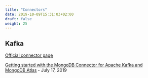 ```yaml
---
title: "Connectors"
date: 2019-10-09T15:31:03+02:00
draft: false
weight: 25
---
```


## Kafka

[Official connector page](https://www.mongodb.com/kafka-connector)

[Getting started with the MongoDB Connector for Apache Kafka and MongoDB Atlas](https://www.mongodb.com/blog/post/getting-started-with-the-mongodb-connector-for-apache-kafka-and-mongodb-atlas) - July 17, 2019
